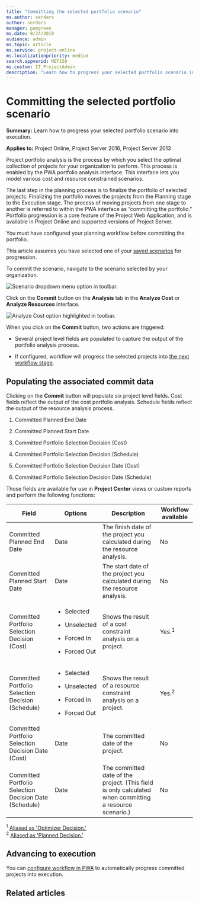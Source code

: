 ```yaml
---
title: "Committing the selected portfolio scenario"
ms.author: serdars
author: serdars
manager: pamgreen
ms.date: 9/24/2019
audience: admin
ms.topic: article
ms.service: project-online
ms.localizationpriority: medium
search.appverid: MET150
ms.custom: IT_ProjectAdmin
description: "Learn how to progress your selected portfolio scenario into execution."
---
```


# Committing the selected portfolio scenario

**Summary:** Learn how to progress your selected portfolio scenario into execution.

**Applies to:** Project Online, Project Server 2016, Project Server 2013

Project portfolio analysis is the process by which you select the optimal collection of projects for your organization to perform. This process is enabled by the PWA portfolio analysis interface. This interface lets you model various cost and resource constrained scenarios.

The last step in the planning process is to finalize the portfolio of selected projects. Finalizing the portfolio moves the projects from the Planning stage to the Execution stage. The process of moving projects from one stage to another is referred to within the PWA interface as “committing the portfolio.” Portfolio progression is a core feature of the Project Web Application, and is available in Project Online and supported versions of Project Server.

You must have configured your planning workflow before committing the portfolio.

This article assumes you have selected one of your [saved scenarios](comparing-portfolio-scenarios.md) for progression.

To commit the scenario, navigate to the scenario selected by your organization.

![Scenario dropdown menu option in toolbar.](media/14-image1.png)

Click on the **Commit** button on the **Analysis** tab in the **Analyze Cost** or **Analyze Resources** interface.

![Analyze Cost option highlighted in toolbar.](media/14-image2.png)

When you click on the **Commit** button, two actions are triggered:

- Several project level fields are populated to capture the output of the portfolio analysis process.

- If configured, workflow will progress the selected projects into [the next workflow stage](configuring-workflow-and-portfolio-analysis.md).

## Populating the associated commit data

Clicking on the **Commit** button will populate six project level fields. Cost fields reflect the output of the cost portfolio analysis. Schedule fields reflect the output of the resource analysis process.

1. Committed Planned End Date

2. Committed Planned Start Date

3. Committed Portfolio Selection Decision (Cost)

4. Committed Portfolio Selection Decision (Schedule)

5. Committed Portfolio Selection Decision Date (Cost)

6. Committed Portfolio Selection Decision Date (Schedule)

Those fields are available for use in **Project Center** views or custom reports and perform the following functions:

<table>
<thead>
<tr class="header">
<th>Field</th>
<th>Options</th>
<th>Description</th>
<th>Workflow available</th>
</tr>
</thead>
<tbody>
<tr class="odd">
<td>Committed Planned End Date</td>
<td>Date</td>
<td>The finish date of the project you calculated during the resource analysis.</td>
<td>No</td>
</tr>
<tr class="even">
<td>Committed Planned Start Date</td>
<td>Date</td>
<td>The start date of the project you calculated during the resource analysis.</td>
<td>No</td>
</tr>
<tr class="odd">
<td>Committed Portfolio Selection Decision (Cost)</td>
<td><ul>
<li><p>Selected</p></li>
<li><p>Unselected</p></li>
<li><p>Forced In</p></li>
<li><p>Forced Out</p></li>
</ul></td>
<td>Shows the result of a cost constraint analysis on a project.</td>
<td>Yes.<sup>1</sup></td>
</tr>
<tr class="even">
<td>Committed Portfolio Selection Decision (Schedule)</td>
<td><ul>
<li><p>Selected</p></li>
<li><p>Unselected</p></li>
<li><p>Forced In</p></li>
<li><p>Forced Out</p></li>
</ul></td>
<td>Shows the result of a resource constraint analysis on a project.</td>
<td>Yes.<sup>2</sup></td>
</tr>
<tr class="odd">
<td>Committed Portfolio Selection Decision Date (Cost)</td>
<td>Date</td>
<td>The committed date of the project.</td>
<td>No</td>
</tr>
<tr class="even">
<td>Committed Portfolio Selection Decision Date (Schedule)</td>
<td>Date</td>
<td>The committed date of the project. (This field is only calculated when committing a resource scenario.)</td>
<td>No</td>
</tr>
</tbody>
</table>

<sup>1</sup> [Aliased as 'Optimizer Decision.'](configuring-workflow-and-portfolio-analysis.md)  
<sup>2</sup> [Aliased as 'Planned Decision.'](configuring-workflow-and-portfolio-analysis.md)  

## Advancing to execution

You can [configure workflow in PWA](configuring-workflow-and-portfolio-analysis.md) to automatically progress committed projects into execution.

## Related articles
